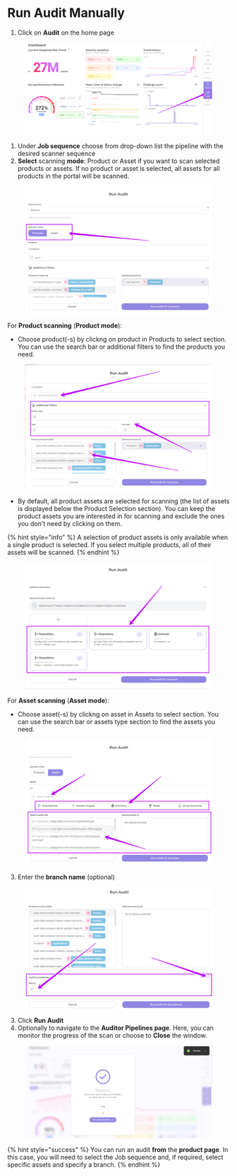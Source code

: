 # Run Audit Manually

1. Сlick on **Audit** on the home page

<figure><img src="../../../.gitbook/assets/image (4) (1).png" alt=""><figcaption></figcaption></figure>

1. Under **Job sequence** choose from drop-down list the pipeline with the desired scanner sequence
2. **Select** scanning **mode**: Product or Asset if you want to scan selected products or assets. If no product or asset is selected, all assets for all products in the portal will be scanned.

<figure><img src="../../../.gitbook/assets/image (3) (1) (1) (1).png" alt=""><figcaption></figcaption></figure>

For **Product scanning** (**Product mode**):

* Choose product(-s) by clickng on product in Products to select section. You can use the search bar or additional filters to find the products you need.

<figure><img src="../../../.gitbook/assets/image (1) (1) (1) (1) (1) (1).png" alt=""><figcaption></figcaption></figure>

* By default, all product assets are selected for scanning (the list of assets is displayed below the Product Selection section). You can keep the product assets you are interested in for scanning and exclude the ones you don't need by clicking on them.

{% hint style="info" %}
A selection of product assets is only available when a single product is selected. If you select multiple products, all of their assets will be scanned.
{% endhint %}

<figure><img src="../../../.gitbook/assets/image (2) (1) (1) (1) (1).png" alt=""><figcaption></figcaption></figure>

For **Asset scanning** (**Asset mode**):

* Choose asset(-s) by clickng on asset in Assets to select section. You can use the search bar or assets type section to find the assets you need.

<figure><img src="../../../.gitbook/assets/image (4) (1) (1).png" alt=""><figcaption></figcaption></figure>

3. Enter the **branch name** (optional)

<figure><img src="../../../.gitbook/assets/image (5) (1).png" alt=""><figcaption></figcaption></figure>

3. Click **Run Audit**
4. Optionally to navigate to the **Auditor Pipelines page**. Here, you can monitor the progress of the scan or choose to **Close** the window.

<figure><img src="../../../.gitbook/assets/run audit 3.png" alt=""><figcaption></figcaption></figure>

{% hint style="success" %}
You can run an audit **from** the **product page**. In this case, you will need to select the Job sequence and, if required, select specific assets and specify a branch.
{% endhint %}

<figure><img src="../../../.gitbook/assets/run aud prod.gif" alt=""><figcaption></figcaption></figure>
